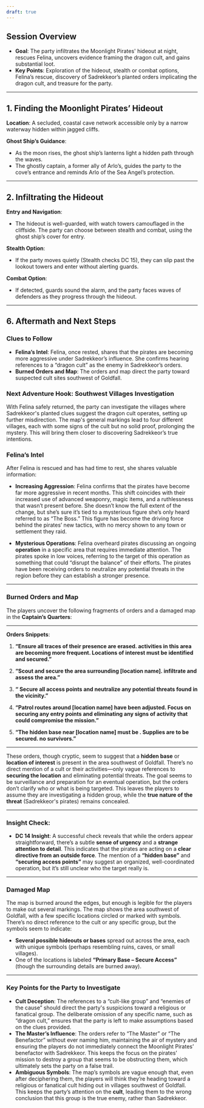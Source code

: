 ```yaml
---
draft: true
---
```


## **Session Overview**

- **Goal**: The party infiltrates the Moonlight Pirates' hideout at night, rescues Felina, uncovers evidence framing the dragon cult, and gains substantial loot.
- **Key Points**: Exploration of the hideout, stealth or combat options, Felina’s rescue, discovery of Sadrekkeor’s planted orders implicating the dragon cult, and treasure for the party.

---

## **1. Finding the Moonlight Pirates’ Hideout**

**Location**: A secluded, coastal cave network accessible only by a narrow waterway hidden within jagged cliffs.

**Ghost Ship’s Guidance**:

- As the moon rises, the ghost ship’s lanterns light a hidden path through the waves.
- The ghostly captain, a former ally of Arlo’s, guides the party to the cove’s entrance and reminds Arlo of the Sea Angel’s protection.

---

## **2. Infiltrating the Hideout**

**Entry and Navigation**:

- The hideout is well-guarded, with watch towers camouflaged in the cliffside. The party can choose between stealth and combat, using the ghost ship’s cover for entry.

**Stealth Option**:

- If the party moves quietly (Stealth checks DC 15), they can slip past the lookout towers and enter without alerting guards.

**Combat Option**:

- If detected, guards sound the alarm, and the party faces waves of defenders as they progress through the hideout.


---

## **6. Aftermath and Next Steps**

### Clues to Follow

- **Felina’s Intel**: Felina, once rested, shares that the pirates are becoming more aggressive under Sadrekkeor’s influence. She confirms hearing references to a “dragon cult” as the enemy in Sadrekkeor’s orders.
- **Burned Orders and Map**: The orders and map direct the party toward suspected cult sites southwest of Goldfall.

### Next Adventure Hook: Southwest Villages Investigation

With Felina safely returned, the party can investigate the villages where Sadrekkeor's planted clues suggest the dragon cult operates, setting up further misdirection. The map's general markings lead to four different villages, each with some signs of the cult but no solid proof, prolonging the mystery. This will bring them closer to discovering Sadrekkeor’s true intentions.

### **Felina’s Intel**

After Felina is rescued and has had time to rest, she shares valuable information:

- **Increasing Aggression**: Felina confirms that the pirates have become far more aggressive in recent months. This shift coincides with their increased use of advanced weaponry, magic items, and a ruthlessness that wasn’t present before. She doesn’t know the full extent of the change, but she’s sure it’s tied to a mysterious figure she’s only heard referred to as “The Boss.” This figure has become the driving force behind the pirates’ new tactics, with no mercy shown to any town or settlement they raid.
    
- **Mysterious Operations**:  Felina overheard pirates discussing an ongoing **operation** in a specific area that requires immediate attention. The pirates spoke in low voices, referring to the target of this operation as something that could “disrupt the balance” of their efforts. The pirates have been receiving orders to neutralize any potential threats in the region before they can establish a stronger presence. 
    

---

### **Burned Orders and Map**

The players uncover the following fragments of orders and a damaged map in the **Captain’s Quarters**:

---

**Orders Snippets**:

1. **“Ensure all traces of their presence are erased.  activities in this area are becoming more frequent. Locations of interest must be identified and secured.”**
    
2. **“Scout and secure the area surrounding [location name].  infiltrate and assess the area.”**
    
3. **“ Secure all access points and neutralize any potential threats found in the vicinity.”**
    
4. **“Patrol routes around [location name] have been adjusted. Focus on securing any entry points and eliminating any signs of activity that could compromise the mission.”**
    
5. **“The hidden base near [location name] must be . Supplies are to be secured.  no survivors.”**
    

---

These orders, though cryptic, seem to suggest that a **hidden base** or **location of interest** is present in the area southwest of Goldfall. There’s no direct mention of a cult or their activities—only vague references to **securing the location** and eliminating potential threats. The goal seems to be surveillance and preparation for an eventual operation, but the orders don’t clarify who or what is being targeted. This leaves the players to assume they are investigating a hidden group, while the **true nature of the threat** (Sadrekkeor's pirates) remains concealed.

---

### **Insight Check**:

- **DC 14 Insight**: A successful check reveals that while the orders appear straightforward, there’s a subtle **sense of urgency** and a **strange attention to detail**. This indicates that the pirates are acting on a **clear directive from an outside force**. The mention of a **“hidden base”** and **“securing access points”** may suggest an organized, well-coordinated operation, but it’s still unclear who the target really is.

---

### **Damaged Map**

The map is burned around the edges, but enough is legible for the players to make out several markings. The map shows the area southwest of Goldfall, with a few specific locations circled or marked with symbols. There’s no direct reference to the cult or any specific group, but the symbols seem to indicate:

- **Several possible hideouts or bases** spread out across the area, each with unique symbols (perhaps resembling ruins, caves, or small villages).
- One of the locations is labeled **“Primary Base – Secure Access”** (though the surrounding details are burned away).
---

### **Key Points for the Party to Investigate**

- **Cult Deception**: The references to a “cult-like group” and “enemies of the cause” should direct the party's suspicions toward a religious or fanatical group. The deliberate omission of any specific name, such as “dragon cult,” ensures that the party is left to make assumptions based on the clues provided.
- **The Master’s Influence**: The orders refer to “The Master” or “The Benefactor” without ever naming him, maintaining the air of mystery and ensuring the players do not immediately connect the Moonlight Pirates’ benefactor with Sadrekkeor. This keeps the focus on the pirates’ mission to destroy a group that seems to be obstructing them, which ultimately sets the party on a false trail.
- **Ambiguous Symbols**: The map’s symbols are vague enough that, even after deciphering them, the players will think they’re heading toward a religious or fanatical cult hiding out in villages southwest of Goldfall. This keeps the party’s attention on the **cult**, leading them to the wrong conclusion that this group is the true enemy, rather than Sadrekkeor.
